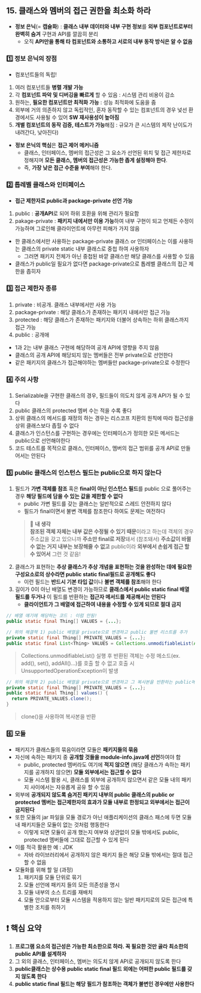 ## 15. 클래스와 멤버의 접근 권한을 최소화 하라
* **정보 은닉**(= **캡슐화**) : **클래스 내부 데이터와 내부 구현 정보**를 **외부 컴포넌트로부터 완벽히 숨겨** 구현과 API를 깔끔히 분리
    * 오직 **API만을 통해 타 컴포넌트와 소통하고 서로의 내부 동작 방식은 알 수 없음**
### 1️⃣ 정보 은닉의 장점
* 컴포넌트들의 독립!
1. 여러 컴포넌트들 **병렬 개발 가능**
2. 각 **컴포넌트 파악 및 디버깅을 빠르게** 할 수 있음 : 시스템 관리 비용이 감소
3. 원하는, **필요한 컴포넌트만 최적화 가능** : 성능 최적화에 도움을 줌
4. 외부에 거의 의존하지 않고 독립적인, 혼자 동작할 수 있는 컴포넌트의 경우 넟선 환경에서도 사용될 수 있어 **SW 재사용성이 높아짐**
5. **개별 컴포넌트의 동작 검증, 테스트가 가능**해짐 : 규모가 큰 시스템의 제작 난이도가 내려간다, 낮아진다)
* **정보 은닉의 핵심**은 **접근 제어 메커니즘**
    * 클래스, 인터페이스, 멤버의 접근성은 그 요소가 선언된 위치 및 접근 제한자로 정해지며 **모든 클래스, 멤버의 접근성은 가능한 좁게 설정해야 한다**.
    * 즉, **가장 낮은 접근 수준을 부여**해야 한다.
### 2️⃣ 톱레벨 클래스와 인터페이스
* **접근 제한자로 public과 package-private 선언 가능**
1. public : **공개API**로 되어 하위 호환을 위해 관리가 필요함
2. pakage-private : **패키지 내에서만 이용 가능**하여 내부 구현이 되고 언제든 수정이 가능하며 그로인해 클라이언트에 아무런 피해가 가지 않음
* 한 클래스에서만 사용하는 package-private 클래스 or 인터페이스는 이를 사용하는 클래스의 private static 내부 클래스로 중첩 하여 사용하자
    * 그러면 패키지 전체가 아닌 중첩된 바깥 클래스만 해당 클래스를 사용할 수 있음
* 클래스가 public일 필요가 없다면 package-private으로 톱레벨 클래스의 접근 제한을 좁히자
### 3️⃣ 접근 제한자 종류
1. private : 비공개. 클래스 내부에서만 사용 가능
2. package-private : 해당 클래스가 존재하는 패키지 내에서만 접근 가능
3. protected : 해당 클래스가 존재하는 패키지와 더불어 상속하는 하위 클래스까지 접근 가능
4. public : 공개애
* 1과 2는 내부 클래스 구현에 해당하여 공개 API에 영향을 주지 않음
* 클래스의 공개 API에 해당되지 않는 멤버들은 전부 private으로 선언한다
* 같은 패키지의 클래스가 접근해야하는 멤버들만 package-private으로 수정한다
### 4️⃣ 주의 사항
1. Serializable을 구현한 클래스의 경우, 필드들이 의도치 않게 공개 API가 될 수 있다
2. public 클래스의 protected 멤버 수는 적을 수록 좋다
3. 상위 클래스의 메서드를 재정의 하는 경우는 리스코프 치환의 원칙에 따라 접근성을 상위 클래스보다 좁힐 수 없다
4. 클래스가 인스턴스를 구현하는 경우에는 인터페이스가 정의한 모든 메서드는 public으로 선언해야한다
5. 코드 테스트를 목적으로 클래스, 인터페이스, 멤버의 접근 범위를 공개 API로 만들어서는 안된다
### 5️⃣ public 클래스의 인스턴스 필드는 public으로 하지 않는다
1. 필드가 **가변 객체를 참조** 혹은 **final이 아닌 인스턴스 필드**를 public 으로 풀어주는 경우 **해당 필드에 담을 수 있는 값을 제한할 수 없다**
    * public 가변 필드를 갖는 클래스는 일반적으로 스레드 안전하지 않다
    * 필드가 final이면서 불변 객체를 참조한다 하여도 문제는 여전하다
    > 🤔 **내 생각** <br>
    > **참조된 객체 자체는 내부 값은 수정될 수 있기 때문**이라고 하는데 객체의 경우 주소값을 갖고 있으니까 **주소만 final로 저장**돼서 (참조돼서) **주소값이 바뀔 수 없는 거지 내부는 보장해줄 수 없고** public이라 **외부에서 손쉽게 접근 할 수 있어서** 그런 것 같음!
2. 클래스가 표현하는 **추상 클래스가 추상 개념을 표현하는 것을 완성하는 데에 필요한 구성요소로의 상수라면 public static final필드로 공개해도 좋다**
    * 이런 필드는 **반드시 기본 타입 값**이나 **불변 객체를 참조**해야 한다
3. 길이가 0이 아닌 배열도 변경이 가능하므로 **클래스에서 public static final 배열 필드를 두거나** 이 필드를 반환하는 **접근자 메서드를 제공해서는 안된다**
    * **클라이언트가 그 배열에 접근하여 내용을 수정할 수 있게 되므로 절대 금지**
```java
// 배열 얘기에 해당하는 코드 : 이럼 안됨!
public static final Thing[] VALUES = {...};
```
```java
// 위의 해결책 1) public 배열을 private으로 변경하고 public 불변 리스트를 추가
private static final Thing[] PRIVATE_VALUES = {...};
public static final List<Thing> VALUES = Collections.unmodifiableList(Arrays.asList(PRIVATE_VALUES));
```
> Collections.unmodifiableList() 실행 후 반환된 객체는 수정 메소드(ex. add(), set(), addAll()...)를 호출 할 수 없고 호출 시 UnsupportedOperationException이 발생
```java
// 위의 해결책 2) public 배열을 private으로 변경하고 그 복사본을 반환하는 public메서드를 추가
private static final Thing[] PRIVATE_VALUES = {...};
public static final Thing[] values() {
  return PRIVATE_VALUES.clone();
}
```
> clone()을 사용하여 복사본을 반환
### 6️⃣ 모듈
* 패키지가 클래스들의 묶음이라면 모듈은 **패키지들의 묶음**
* 자신에 속하는 패키지 중 **공개할 것들을 module-info.java에 선언**하여야 함
    * public, protected 멤버라도 여기에 **적지 않으면** (해당 클래스가 속하는 패키지를 공개하지 않으면) **모듈 외부에서는 접근할 수 없다**
    * 모듈 시스템 활용 시, 클래스를 외부에 공개하지 않으면서 같은 모듈 내의 패키지 사이에서는 자유롭게 공유 할 수 있음
* 외부에 **공개되지 않도록 숨겨진 패키지 내부의 public 클래스의 public or protected 멤버는 접근제한자의 효과가 모듈 내부로 한정되고 외부에서는 접근이 금지된다**
* 또한 모듈의 jar 파일을 모듈 경로가 아닌 애플리케이션의 클래스 패스에 두면 모듈 내 패키지들은 모듈이 없는 것처럼 행동한다
    * 이렇게 되면 모듈이 공개 했는지 여부와 상관없이 모듈 밖에서도 public, protected 멤버들에 그대로 접근할 수 있게 된다
* 이를 적극 활용한 예 : JDK
    * 자바 라이브러리에서 공개하지 않은 패키지 들은 해당 모듈 밖에서는 절대 접근할 수 없음
* 모듈화를 위해 할 일 (과정)
  1. 패키지를 모듈 단위로 묶기
  2. 모듈 선언에 패키지 들의 모든 의존성을 명시
  3. 모듈 내부의 소스 트리를 재배치
  4. 모듈 안으로부터 모듈 시스템을 적용하지 않는 일반 패키지로의 모든 접근에 특별한 조치를 취하기
## ❗ 핵심 요약
1. **프로그램 요소의 접근성은 가능한 최소한으로 하라. 꼭 필요한 것만 골라 최소한의 public API를 설계하자**
2. 그 외의 클래스, 인터페이스, 멤버는 의도치 않게 API로 공개되지 않도록 한다
3. **public클래스는 상수용 public static final 필드 외에는 어떠한 public 필드를 갖지 않도록 한다**
4. **public static final 필드는 해당 필드가 참조하는 객체가 불변인 경우에만 사용한다**
